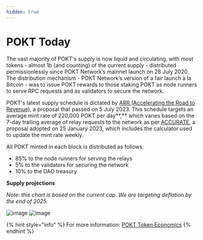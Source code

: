 ```yaml
---
hidden: true
---
```


# POKT Today

The vast majority of POKT's supply is now liquid and circulating, with most tokens - almost 1b (and counting) of the current supply - distributed permissionlessly since POKT Network’s mainnet launch on 28 July 2020. The distribution mechanism - POKT Network’s version of a fair launch à la Bitcoin - was to issue POKT rewards to those staking POKT as node runners to serve RPC requests and as validators to secure the network.

POKT's latest supply schedule is dictated by [ARR (Accelerating the Road to Revenue)](https://forum.pokt.network/t/pup-32-accelerating-the-road-to-revenue-arr/4494), a proposal that passed on 5 July 2023. This schedule targets an average mint rate of 220,000 POKT per day**,** which varies based on the 7-day trailing average of relay requests to the network as per [ACCURATE](https://forum.pokt.network/t/pup-29-a-cadence-change-to-updates-of-rttm-adjustment-for-target-emissions-accurate/3777), a proposal adopted on 25 January 2023, which includes the calculator used to update the mint rate weekly.

All POKT minted in each block is distributed as follows:

* 85% to the node runners for serving the relays
* 5% to the validators for securing the network
* 10% to the DAO treasury

**Supply projections**

_Note: this chart is based on the current cap. We are targeting deflation by the end of 2025._&#x20;

![image](https://hackmd.io/\_uploads/SJ7GdkKZR.png) ![image](https://hackmd.io/\_uploads/r18EO1Kb0.png)

{% hint style="info" %}
For more information: [POKT Token Economics](https://docs.pokt.network/learn-about-pokt/the-economics)
{% endhint %}

